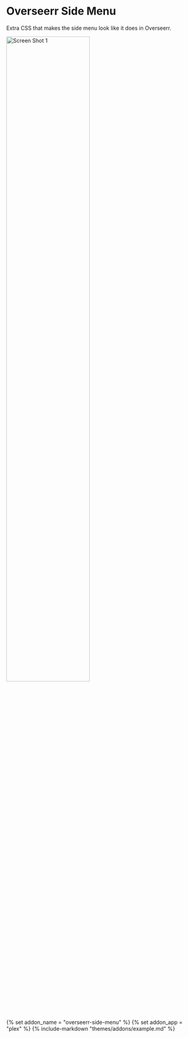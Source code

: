 # Overseerr Side Menu

Extra CSS that makes the side menu look like it does in Overseerr.

<p>
<a href="side_menu.png" rel="noopener"><img src="side_menu.png" alt="Screen Shot 1" width="66%" /></a>
</p>


{% set addon_name = "overseerr-side-menu" %}
{% set addon_app = "plex" %}
{% include-markdown "themes/addons/example.md" %}
